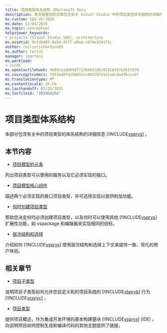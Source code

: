 ```yaml
---
title: 项目类型体系结构 |Microsoft Docs
description: 本文链接到的文章包含有关 Visual Studio 中的项目类型体系结构的详细信息。
ms.custom: SEO-VS-2020
ms.date: 11/04/2016
ms.topic: conceptual
helpviewer_keywords:
- projects [Visual Studio SDK], architecture
ms.assetid: 9c1d940f-8a54-41f7-a8aa-c870e324371c
author: leslierichardson95
ms.author: lerich
manager: jmartens
ms.workload:
- vssdk
ms.openlocfilehash: 4b03ca1db09df7176eb52d5c8141bf87b1637d79
ms.sourcegitcommit: f2916d8fd296b92cc402597d1d1eecda4f6cccbf
ms.translationtype: MT
ms.contentlocale: zh-CN
ms.lasthandoff: 03/25/2021
ms.locfileid: "105064264"
---
```

# <a name="project-types-architecture"></a>项目类型体系结构
本部分包含有关中的项目类型的体系结构的详细信息 [!INCLUDE[vsprvs](../../code-quality/includes/vsprvs_md.md)] 。

## <a name="in-this-section"></a>本节内容
- [项目模型的元素](../../extensibility/internals/elements-of-a-project-model.md)

 列出项目类型可以使用的服务以及它必须实现的接口。

- [项目模型核心组件](../../extensibility/internals/project-model-core-components.md)

 描述两个必须实现的接口项目类型，并可选择实现以提供附加功能。

- [何时创建项目类型](../../extensibility/internals/when-to-create-project-types.md)

 帮助您决定何时必须创建项目类型，以及何时可以使用其他 [!INCLUDE[vsprvs](../../code-quality/includes/vsprvs_md.md)] 扩展性功能，如 vspackage 和编辑器来实现相同的目标。

- [层次结构和选择](../../extensibility/internals/hierarchies-and-selection.md)

 介绍如何 [!INCLUDE[vsprvs](../../code-quality/includes/vsprvs_md.md)] 使用层次结构和选择上下文来提供一致、简化的用户体验。

## <a name="related-sections"></a>相关章节
- [项目子类型](../../extensibility/internals/project-subtypes.md)

 说明项目子类型如何允许您自定义和的项目系统的 [!INCLUDE[vbprvb](../../code-quality/includes/vbprvb_md.md)] 行为 [!INCLUDE[vcprvc](../../code-quality/includes/vcprvc_md.md)] 。

- [项目类型](../../extensibility/internals/project-types.md)

 提供项目概述，作为集成开发环境的基本构建基块 [!INCLUDE[vsprvs](../../code-quality/includes/vsprvs_md.md)] (IDE) 。 向说明项目如何控制生成和编译代码的其他主题提供了链接。
